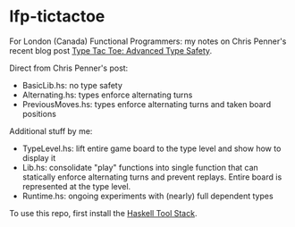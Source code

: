 # lfp-tictactoe

For London (Canada) Functional Programmers: my notes on Chris Penner's recent blog post [Type Tac Toe: Advanced Type Safety](http://chrispenner.ca/posts/type-tac-toe).

Direct from Chris Penner's post: 
* BasicLib.hs: no type safety
* Alternating.hs: types enforce alternating turns
* PreviousMoves.hs: types enforce alternating turns and taken board positions 

Additional stuff by me:
* TypeLevel.hs: lift entire game board to the type level and show how to display it
* Lib.hs: consolidate "play" functions into single function that can statically enforce
  alternating turns and prevent replays. Entire board is represented at the type level.
* Runtime.hs: ongoing experiments with (nearly) full dependent types

To use this repo, first install the [Haskell Tool Stack](https://www.haskellstack.org).


